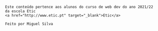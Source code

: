 <!-- 
# Modulo-1
-->
<!DOCTYPE html>

<html>
  <head>
    <metadata description="Matéria e informação obtida pelos alunos da etic, web dev, 21/22"  
  </head>
  <body>
    
    Este conteúdo pertence aos alunos do curso de web dev do ano 2021/22 da escola Etic
    <a href="http://www.etic.pt" target="_blank">Etic</a>
    
    Feito por Miguel Silva
    
  </body>
</html>
